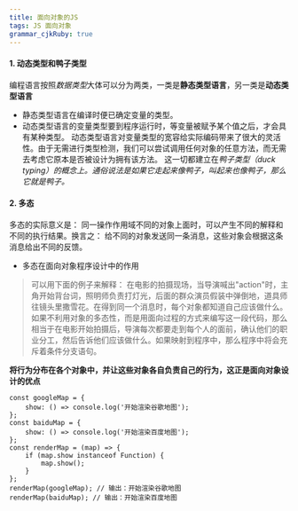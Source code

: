```yaml
---
title: 面向对象的JS
tags: JS 面向对象
grammar_cjkRuby: true
---
```



#### 1. 动态类型和鸭子类型
编程语言按照*数据类型*大体可以分为两类，一类是**静态类型语言**，另一类是**动态类型语言**
* 静态类型语言在编译时便已确定变量的类型。
* 动态类型语言的变量类型要到程序运行时，等变量被赋予某个值之后，才会具有某种类型。
动态类型语言对变量类型的宽容给实际编码带来了很大的灵活性。由于无需进行类型检测，我们可以尝试调用任何对象的任意方法，而无需去考虑它原本是否被设计为拥有该方法。
这一切都建立在*鸭子类型（duck typing）*的概念上。通俗说法是*如果它走起来像鸭子，叫起来也像鸭子，那么它就是鸭子。*
#### 2. 多态
多态的实际意义是： 同一操作作用域不同的对象上面时，可以产生不同的解释和不同的执行结果。换言之： 给不同的对象发送同一条消息，这些对象会根据这条消息给出不同的反馈。
* 多态在面向对象程序设计中的作用
> 可以用下面的例子来解释：
  在电影的拍摄现场，当导演喊出"action"时，主角开始背台词，照明师负责打灯光，后面的群众演员假装中弹倒地，道具师往镜头里撒雪花。在得到同一个消息时，每个对象都知道自己应该做什么。如果不利用对象的多态性，而是用面向过程的方式来编写这一段代码，那么相当于在电影开始拍摄后，导演每次都要走到每个人的面前，确认他们的职业分工，然后告诉他们应该做什么。如果映射到程序中，那么程序中将会充斥着条件分支语句。

**将行为分布在各个对象中，并让这些对象各自负责自己的行为，这正是面向对象设计的优点**
```
const googleMap = {
    show: () => console.log('开始渲染谷歌地图');
};
const baiduMap = {
    show: () => console.log('开始渲染百度地图');
};
const renderMap = (map) => {
    if (map.show instanceof Function) {
        map.show();
    }
};
renderMap(googleMap); // 输出：开始渲染谷歌地图
renderMap(baiduMap); // 输出：开始渲染百度地图
```